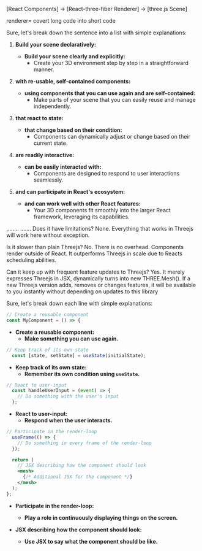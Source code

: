 [React Components] -> [React-three-fiber Renderer] -> [three.js Scene]

renderer= covert long code into short code


Sure, let's break down the sentence into a list with simple explanations:

1. **Build your scene declaratively:**
   - **Build your scene clearly and explicitly:**
     - Create your 3D environment step by step in a straightforward manner.

2. **with re-usable, self-contained components:**
   - **using components that you can use again and are self-contained:**
     - Make parts of your scene that you can easily reuse and manage independently.

3. **that react to state:**
   - **that change based on their condition:**
     - Components can dynamically adjust or change based on their current state.

4. **are readily interactive:**
   - **can be easily interacted with:**
     - Components are designed to respond to user interactions seamlessly.

5. **and can participate in React's ecosystem:**
   - **and can work well with other React features:**
     - Your 3D components fit smoothly into the larger React framework, leveraging its capabilities.


,.......
.......
Does it have limitations?
None. Everything that works in Threejs will work here without exception.

Is it slower than plain Threejs?
No. There is no overhead. Components render outside of React. It outperforms Threejs in scale due to Reacts scheduling abilities.



Can it keep up with frequent feature updates to Threejs?
Yes. It merely expresses Threejs in JSX, <mesh /> dynamically turns into new THREE.Mesh(). If a new Threejs version adds, removes or changes features, it will be available to you instantly without depending on updates to this library



Sure, let's break down each line with simple explanations:

```jsx
// Create a reusable component
const MyComponent = () => {
```

- **Create a reusable component:**
  - **Make something you can use again.**

```jsx
// Keep track of its own state
  const [state, setState] = useState(initialState);
```

- **Keep track of its own state:**
  - **Remember its own condition using `useState`.**

```jsx
// React to user-input
  const handleUserInput = (event) => {
    // Do something with the user's input
  };
```

- **React to user-input:**
  - **Respond when the user interacts.**

```jsx
// Participate in the render-loop
  useFrame(() => {
    // Do something in every frame of the render-loop
  });

  return (
    // JSX describing how the component should look
    <mesh>
      {/* Additional JSX for the component */}
    </mesh>
  );
};
```

- **Participate in the render-loop:**
  - **Play a role in continuously displaying things on the screen.**

- **JSX describing how the component should look:**
  - **Use JSX to say what the component should be like.**